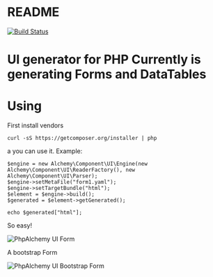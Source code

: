README
=========================
[![Build Status](https://secure.travis-ci.org/eriknyk/UI.png?branch=master)](http://travis-ci.org/eriknyk/UI)

UI generator for PHP
Currently is generating Forms and DataTables
===

Using
===

First install vendors

    curl -sS https://getcomposer.org/installer | php

a you can use it.
Example:

    $engine = new Alchemy\Component\UI\Engine(new Alchemy\Component\UI\ReaderFactory(), new Alchemy\Component\UI\Parser);
    $engine->setMetaFile("form1.yaml");
    $engine->setTargetBundle("html");
    $element = $engine->build();
    $generated = $element->getGenerated();

    echo $generated["html"];

So easy!


![PhpAlchemy UI Form](hhttps://photos-2.dropbox.com/t/0/AABMwStnlb3aEakK5exLEBzoHZ225HqnYdSuVrl_uk9VYA/12/77870584/png/2048x1536/3/1397433600/0/2/phpalchemy_ui_html_form1_1.png/4Ex_kHxWxfgq2llg1GX71uwczplbTla0BO-g55LV1Hg "PhpAlchemy UI Form")

A bootstrap Form

![PhpAlchemy UI Bootstrap Form](https://photos-6.dropbox.com/t/0/AABVSAc62S9Ommp4TJLOPzcXn277fMnGhAUlDxI__LuN2Q/12/77870584/png/1024x768/3/1397430000/0/2/phpalchemy_ui_bootstrap_form1_1.png/CfbVQoPsu4cJ-jFKGvOQBLwdqbs9YxrrJC5jXZ6J0SQ "PhpAlchemy UI Bootstrap Form")



